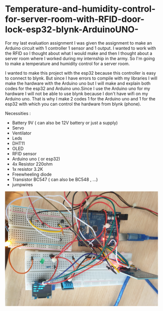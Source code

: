 # Temperature-and-humidity-control-for-server-room-with-RFID-door-lock-esp32-blynk-ArduinoUNO-


For my last evaluation assignment I was given the assignment to make an Arduino circuit with 1 controller 1 sensor and 1 output.
I wanted to work with the RFID so I thought about what I would make and then I thought about a server room where I worked during my internship in the army. So I'm going to make a temperature and humidity control for a server room.

I wanted to make this project with the esp32 because this controller is easy to connect to blynk. But since I have errors to compile with my libraries I will make the hardware with the Arduino uno but I will make and explain both codes for the esp32 and Arduino uno.Since I use the Arduino uno for my hardware I will not be able to use blynk because I don't have wifi on my Arduino uno. That is why I make 2 codes 1 for the Arduino uno and 1 for the esp32 with which you can control the hardware from blynk (phone).


Necessities :
- Battery 9V ( can also be 12V battery or just a supply)
- Servo
- Ventilator
- Leds
- DHT11
- OLED
- RFID sensor
- Arduino uno ( or esp32)
- 4x Resistor 220ohm
- 1x resistor 3.2K
- Freewheeling diode
- Transistor BC547 ( can also be BC548 , ...)
- jumpwires


![alt text](https://github.com/RubenDeLeeuw/Temperature-and-humidity-control-for-server-room-with-RFID-door-lock-esp32-blynk-ArduinoUNO-/blob/master/photo1.jpg)
